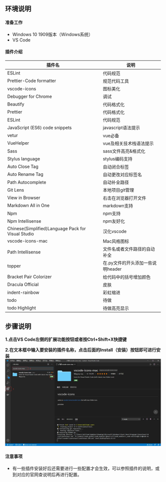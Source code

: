## **环境说明**
#### 准备工作
* Windows 10 1909版本（Windows系统）
* VS Code

#### 插件介绍

插件名 | 说明
---|---
ESLint | 代码规范
Prettier-Code formatter | 规范代码工具
vscode-icons | 图标美化
Debugger for Chrome | 调试
Beautify | 代码格式化
Prettier | 代码格式化
ESLint | 代码规范
JavaScript (ES6) code snippets | javascript语法提示
vetur | vue必备
VueHelper | vue及相关技术栈语法提示
Sass | sass文件高亮&格式化
Stylus language | stylus编码支持
Auto Close Tag | 自动闭合标签
Auto Rename Tag | 自动更改对应标签名
Path Autocomplete | 自动补全路径
Git Lens | 本地项目git管理
View in Browser | 右击在浏览器打开文件
Markdown All in One | markdown支持
Npm | npm支持
Npm Intellisense | npm友好化
Chinese(Simplified)Language Pack for Visual Studio | 汉化vscode
vscode-icons-mac | Mac风格图标
Path Intellisense | 文件名或者文件路径的自动补全
topper | 在.py文件的开头添加一些说明header
Bracket Pair Colorizer | 给代码中的括号增加颜色
Dracula Official | 皮肤
indent-rainbow | 彩虹缩进
todo | 待做
todo Highlight | 待做高亮显示

## **步骤说明**
**1.点击VS Code左侧的扩展功能按钮或者按Ctrl+Shift+X快捷键**

**2.在文本框中输入要安装的插件名称，点击后面的Install（安装）按钮即可进行安装**
![安装扩展插件](../../img/w_img/pl1.jpg)

#### 注意事项
* 有一些插件安装好后还需要进行一些配置才会生效，可以参照插件的说明，或到对应的官网查说明后再进行配置。